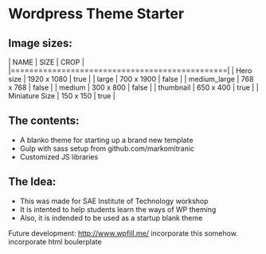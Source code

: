 # Wordpress Theme Starter

## Image sizes:

|	NAME			|	SIZE		|	CROP	|
|===============================================|
|	Hero size		|	1920 x 1080	|	true	|
|	large			|	700 x 1900	|	false	|
|	medium_large	|	768 x 768	|	false	|
|	medium			|	300 x 800	|	false	|
|	thumbnail		|	650 x 400	|	true	|
|	Miniature Size	|	150 x 150	|	true	|

## The contents:

 * A blanko theme for starting up a brand new template
 * Gulp with sass setup from github.com/markomitranic
 * Customized JS libraries

## The Idea:

 * This was made for SAE Institute of Technology workshop
 * It is intented to help students learn the ways of WP theming
 * Also, it is indended to be used as a startup blank theme

 Future development:
 http://www.wpfill.me/ incorporate this somehow.
 incorporate html boulerplate
